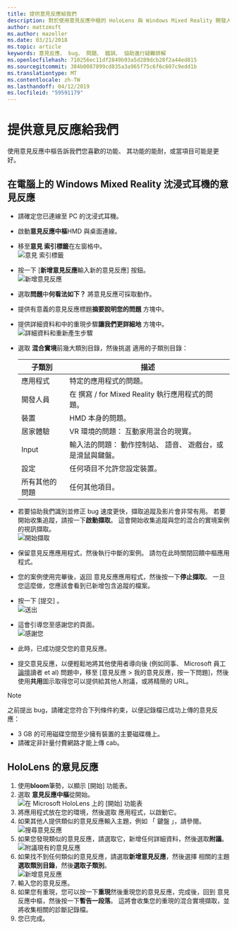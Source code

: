 ```yaml
---
title: 提供意見反應給我們
description: 對於使用意見反應中樞的 HoloLens 與 Windows Mixed Reality 開發人員建立可採取動作的意見反應。
author: mattzmsft
ms.author: mazeller
ms.date: 03/21/2018
ms.topic: article
keywords: 意見反應、 bug、 問題、 錯誤、 協助進行疑難排解
ms.openlocfilehash: 710256ec11df2849b93a5d289dcb28f2a44ed815
ms.sourcegitcommit: 384b0087899cd835a3a965f75c6f6c607c9edd1b
ms.translationtype: MT
ms.contentlocale: zh-TW
ms.lasthandoff: 04/12/2019
ms.locfileid: "59591179"
---
```

# <a name="give-us-feedback"></a>提供意見反應給我們

使用意見反應中樞告訴我們您喜歡的功能、 其功能的能耐，或當項目可能是更好。

## <a name="feedback-for-windows-mixed-reality-immersive-headset-on-pc"></a>在電腦上的 Windows Mixed Reality 沈浸式耳機的意見反應

* 請確定您已連線至 PC 的沈浸式耳機。
* 啟動**意見反應中樞**HMD 與桌面連線。
* 移至**意見 索引標籤**在左窗格中。 <br>
  ![意見 索引標籤](images/feedback1-600px.png)
* 按一下 [**新增意見反應**輸入新的意見反應] 按鈕。<br>
  ![新增意見反應](images/feedback2-600px.png)
* 選取**問題**中**何看法如下？** 將意見反應可採取動作。
* 提供有意義的意見反應標題**摘要說明您的問題** 方塊中。
* 提供詳細資料和中的重現步驟**讓我們更詳細地** 方塊中。<br>
  ![詳細資料和重新產生步驟](images/feedback3-600px.png)
* 選取 **混合實境**前幾大類別目錄，然後挑選 適用的子類別目錄：

  |  子類別  |  描述 | 
  |----------|----------|
  |  應用程式  |  特定的應用程式的問題。 | 
  |  開發人員  |  在 撰寫 / for Mixed Reality 執行應用程式的問題。 | 
  |  裝置  |  HMD 本身的問題。 | 
  |  居家體驗  |  VR 環境的問題： 互動家用混合的現實。 | 
  |  Input  |  輸入法的問題： 動作控制站、 語音、 遊戲台，或是滑鼠與鍵盤。 | 
  |  設定  |  任何項目不允許您設定裝置。 | 
  |  所有其他的問題  |  任何其他項目。 |
  
* 若要協助我們識別並修正 bug 速度更快，擷取追蹤及影片會非常有用。 若要開始收集追蹤，請按一下**啟動擷取**。 這會開始收集追蹤與您的混合的實境案例的視訊擷取。<br>
  ![開始擷取](images/feedback4-600px.png)
* 保留意見反應應用程式，然後執行中斷的案例。 請勿在此時關閉回饋中樞應用程式。
* 您的案例使用完畢後，返回 意見反應應用程式，然後按一下**停止擷取**。 一旦您這麼做，您應該會看到已新增包含追蹤的檔案。
* 按一下 [提交] 。<br>
  ![送出](images/feedback5-600px.png)
* 這會引導您至感謝您的頁面。<br>
  ![感謝您](images/feedback6-600px.png)
* 此時，已成功提交您的意見反應。
* 提交意見反應，以便輕鬆地將其他使用者導向後 (例如同事、 Microsoft 員工[論壇](https://forums.hololens.com/)讀者 et al) 問題中，移至 [意見反應 > 我的意見反應，按一下問題]，然後使用**共用**圖示取得您可以提供給其他人附議，或將精簡的 URL。

>[!NOTE]
>之前提出 bug，請確定您符合下列條件約束，以便記錄檔已成功上傳的意見反應：
> - 3 GB 的可用磁碟空間至少擁有裝置的主要磁碟機上。
> - 請確定非計量付費網路才能上傳 cab。

## <a name="feedback-for-hololens"></a>HoloLens 的意見反應

1. 使用**bloom**筆勢，以顯示 [開始] 功能表。
2. 選取 **意見反應中樞**從開始。<br>
  ![在 Microsoft HoloLens 上的 [開始] 功能表](images/startmenu.jpg)
3. 將應用程式放在您的環境，然後選取 應用程式，以啟動它。
4. 如果其他人提供類似的意見反應輸入主題，例如 「 鍵盤 」，請參閱。<br>
  ![搜尋意見反應](images/searchfeedback-500px.jpg)
5. 如果您發現類似的意見反應，請選取它，新增任何詳細資料，然後選取**附議**。<br>
  ![附議現有的意見反應](images/upvotefeedback-500px.jpg)
6. 如果找不到任何類似的意見反應，請選取**新增意見反應**，然後選擇 相關的主題**選取類別目錄**，然後**選取子類別**。<br>
  ![新增意見反應](images/addnewfeedback-500px.jpg)
7. 輸入您的意見反應。
8. 如果您有重現，您可以按一下**重現**然後重現您的意見反應，完成後，回到 意見反應中樞，然後按一下**暫告一段落**。 這將會收集您的重現的混合實境擷取，並將收集相關的診斷記錄檔。
9. 您已完成。

